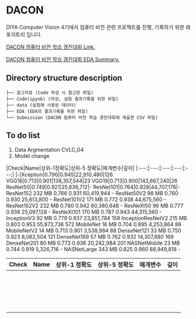 # DACON

DIYA Computer Vision 4기에서 컴퓨터 비전 관련 프로젝트를 진행, 기록하기 위한 레포지토리 입니다.

[DACON 컴퓨터 비전 학습 경진대회 Link.](https://dacon.io/competitions/open/235626/overview/description)

[DACON 컴퓨터 비전 학습 경진대회 EDA Summary.](https://www.notion.so/9233351a081340988f7343eed541aff7)

## Directory structure description
```컴퓨터 비전 학습 경진 대회
├── 참고자료 (Code 작성 시 참고한 파일)
├── Code(ipynb) (작성, 실험 결과기록을 위한 파일)
├── data (실험에 사용된 데이터)
├── EDA (EDA의 결과기록을 위한 파일)
└── Submission (DACON 컴퓨터 비전 학습 경진대회에 제출한 CSV 파일)
``` 

## To do list
1. Data Argmentation CVLC_04
2. Model change

|Check|Name|상위-1정확도|상위-5 정확도|매개변수|깊이|
|:---:|:---:|:---:|:---:|:---:|
|-|Xception|0.790|0.945|22,910,480|126
VGG16|0.713|0.901|138,357,544|23
VGG19|0.713|0.900|143,667,240|26
ResNet50|0.749|0.921|25,636,712|-
ResNet101|0.764|0.928|44,707,176|-
ResNet152	232 MB	0.766	0.931	60,419,944	-
ResNet50V2	98 MB	0.760	0.930	25,613,800	-
ResNet101V2	171 MB	0.772	0.938	44,675,560	-
ResNet152V2	232 MB	0.780	0.942	60,380,648	-
ResNeXt50	96 MB	0.777	0.938	25,097,128	-
ResNeXt101	170 MB	0.787	0.943	44,315,560	-
InceptionV3	92 MB	0.779	0.937	23,851,784	159
InceptionResNetV2	215 MB	0.803	0.953	55,873,736	572
MobileNet	16 MB	0.704	0.895	4,253,864	88
MobileNetV2	14 MB	0.713	0.901	3,538,984	88
DenseNet121	33 MB	0.750	0.923	8,062,504	121
DenseNet169	57 MB	0.762	0.932	14,307,880	169
DenseNet201	80 MB	0.773	0.936	20,242,984	201
NASNetMobile	23 MB	0.744	0.919	5,326,716	-
NASNetLarge	343 MB	0.825	0.960	88,949,818	-

| Check | Name | 상위-1 정확도 | 상위-5 정확도 | 매개변수 | 깊이 |
|---|---|---|---|---|---|
|   |   |   |   |   |   |
|   |   |   |   |   |   |
|   |   |   |   |   |   |
|   |   |   |   |   |   |
|   |   |   |   |   |   |
|   |   |   |   |   |   |
|   |   |   |   |   |   |
|   |   |   |   |   |   |
|   |   |   |   |   |   |
|   |   |   |   |   |   |
|   |   |   |   |   |   |
|   |   |   |   |   |   |
|   |   |   |   |   |   |
|   |   |   |   |   |   |
|   |   |   |   |   |   |
|   |   |   |   |   |   |
|   |   |   |   |   |   |
|   |   |   |   |   |   |
|   |   |   |   |   |   |
